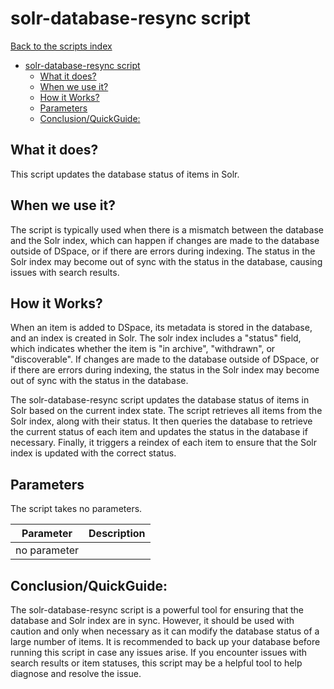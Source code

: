 # solr-database-resync script
[Back to the scripts index](index.md)
<!-- TOC -->
* [solr-database-resync script](#solr-database-resync-script)
  * [What it does?](#what-it-does)
  * [When we use it?](#when-we-use-it)
  * [How it Works?](#how-it-works)
  * [Parameters](#parameters)
  * [Conclusion/QuickGuide:](#conclusionquickguide)
<!-- TOC -->
## What it does?

This script updates the database status of items in Solr.

## When we use it?

The script is typically used when there is a mismatch between the database and the Solr index, which can happen if
changes are made to the database outside of DSpace, or if there are errors during indexing. The status in the Solr index
may become out of sync with the status in the database, causing issues with search results.

## How it Works?

When an item is added to DSpace, its metadata is stored in the database, and an index is created in Solr. The solr index
includes a "status" field, which indicates whether the item is "in archive", "withdrawn", or "discoverable". If changes
are made to the database outside of DSpace, or if there are errors during indexing, the status in the Solr index may
become out of sync with the status in the database.

The solr-database-resync script updates the database status of items in Solr based on the current index state. The
script retrieves all items from the Solr index, along with their status. It then queries the database to retrieve the
current status of each item and updates the status in the database if necessary. Finally, it triggers a reindex of each
item to ensure that the Solr index is updated with the correct status.

## Parameters

The script takes no parameters.

| Parameter    | Description |
|--------------|-------------|
| no parameter |             |

## Conclusion/QuickGuide:

The solr-database-resync script is a powerful tool for ensuring that the database and Solr index are in sync. However,
it should be used with caution and only when necessary as it can modify the database status of a large number of items.
It is recommended to back up your database before running this script in case any issues arise. If you encounter issues
with search results or item statuses, this script may be a helpful tool to help diagnose and resolve the issue.
